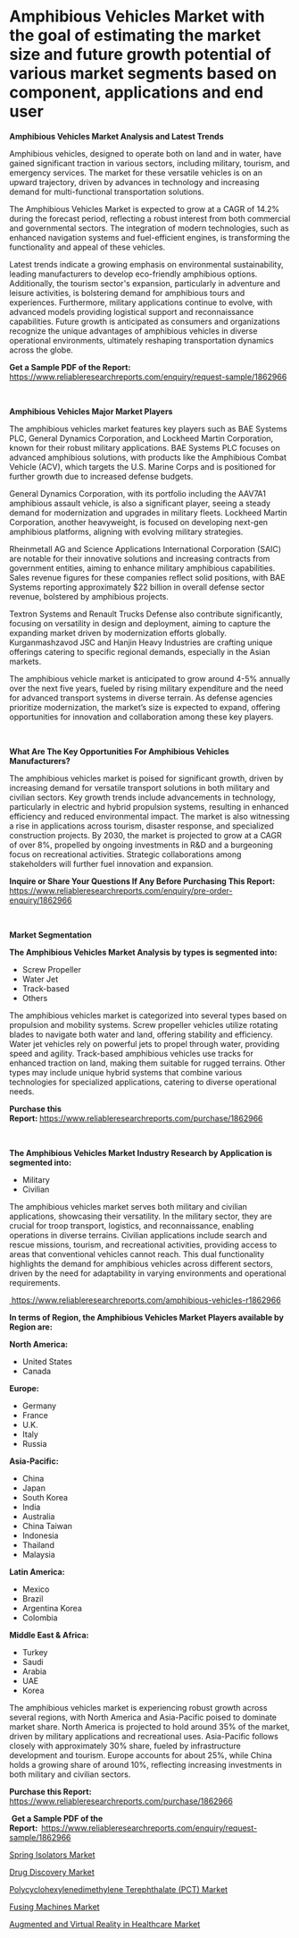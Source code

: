 <p><h1>Amphibious Vehicles Market with the goal of estimating the market size and future growth potential of various market segments based on component, applications and end user</h1></p><p><strong>Amphibious Vehicles Market Analysis and Latest Trends</strong></p>
<p><p>Amphibious vehicles, designed to operate both on land and in water, have gained significant traction in various sectors, including military, tourism, and emergency services. The market for these versatile vehicles is on an upward trajectory, driven by advances in technology and increasing demand for multi-functional transportation solutions. </p><p>The Amphibious Vehicles Market is expected to grow at a CAGR of 14.2% during the forecast period, reflecting a robust interest from both commercial and governmental sectors. The integration of modern technologies, such as enhanced navigation systems and fuel-efficient engines, is transforming the functionality and appeal of these vehicles. </p><p>Latest trends indicate a growing emphasis on environmental sustainability, leading manufacturers to develop eco-friendly amphibious options. Additionally, the tourism sector's expansion, particularly in adventure and leisure activities, is bolstering demand for amphibious tours and experiences. Furthermore, military applications continue to evolve, with advanced models providing logistical support and reconnaissance capabilities. Future growth is anticipated as consumers and organizations recognize the unique advantages of amphibious vehicles in diverse operational environments, ultimately reshaping transportation dynamics across the globe.</p></p>
<p><strong>Get a Sample PDF of the Report:&nbsp;</strong> <a href="https://www.reliableresearchreports.com/enquiry/request-sample/1862966?utm_campaign=13&utm_medium=2&utm_source=Github&utm_content=ia&utm_term=02112024&utm_id=amphibious-vehicles">https://www.reliableresearchreports.com/enquiry/request-sample/1862966</a></p>
<p>&nbsp;</p>
<p><strong>Amphibious Vehicles Major Market Players</strong></p>
<p><p>The amphibious vehicles market features key players such as BAE Systems PLC, General Dynamics Corporation, and Lockheed Martin Corporation, known for their robust military applications. BAE Systems PLC focuses on advanced amphibious solutions, with products like the Amphibious Combat Vehicle (ACV), which targets the U.S. Marine Corps and is positioned for further growth due to increased defense budgets.</p><p>General Dynamics Corporation, with its portfolio including the AAV7A1 amphibious assault vehicle, is also a significant player, seeing a steady demand for modernization and upgrades in military fleets. Lockheed Martin Corporation, another heavyweight, is focused on developing next-gen amphibious platforms, aligning with evolving military strategies.</p><p>Rheinmetall AG and Science Applications International Corporation (SAIC) are notable for their innovative solutions and increasing contracts from government entities, aiming to enhance military amphibious capabilities. Sales revenue figures for these companies reflect solid positions, with BAE Systems reporting approximately $22 billion in overall defense sector revenue, bolstered by amphibious projects.</p><p>Textron Systems and Renault Trucks Defense also contribute significantly, focusing on versatility in design and deployment, aiming to capture the expanding market driven by modernization efforts globally. Kurganmashzavod JSC and Hanjin Heavy Industries are crafting unique offerings catering to specific regional demands, especially in the Asian markets.</p><p>The amphibious vehicle market is anticipated to grow around 4-5% annually over the next five years, fueled by rising military expenditure and the need for advanced transport systems in diverse terrain. As defense agencies prioritize modernization, the market’s size is expected to expand, offering opportunities for innovation and collaboration among these key players.</p></p>
<p>&nbsp;</p>
<p><strong>What Are The Key Opportunities For Amphibious Vehicles Manufacturers?</strong></p>
<p><p>The amphibious vehicles market is poised for significant growth, driven by increasing demand for versatile transport solutions in both military and civilian sectors. Key growth trends include advancements in technology, particularly in electric and hybrid propulsion systems, resulting in enhanced efficiency and reduced environmental impact. The market is also witnessing a rise in applications across tourism, disaster response, and specialized construction projects. By 2030, the market is projected to grow at a CAGR of over 8%, propelled by ongoing investments in R&D and a burgeoning focus on recreational activities. Strategic collaborations among stakeholders will further fuel innovation and expansion.</p></p>
<p><strong>Inquire or Share Your Questions If Any Before Purchasing This Report:</strong> <a href="https://www.reliableresearchreports.com/enquiry/pre-order-enquiry/1862966?utm_campaign=13&utm_medium=2&utm_source=Github&utm_content=ia&utm_term=02112024&utm_id=amphibious-vehicles">https://www.reliableresearchreports.com/enquiry/pre-order-enquiry/1862966</a></p>
<p>&nbsp;</p>
<p><strong>Market Segmentation</strong></p>
<p><strong>The Amphibious Vehicles Market Analysis by types is segmented into:</strong></p>
<p><ul><li>Screw Propeller</li><li>Water Jet</li><li>Track-based</li><li>Others</li></ul></p>
<p><p>The amphibious vehicles market is categorized into several types based on propulsion and mobility systems. Screw propeller vehicles utilize rotating blades to navigate both water and land, offering stability and efficiency. Water jet vehicles rely on powerful jets to propel through water, providing speed and agility. Track-based amphibious vehicles use tracks for enhanced traction on land, making them suitable for rugged terrains. Other types may include unique hybrid systems that combine various technologies for specialized applications, catering to diverse operational needs.</p></p>
<p><strong>Purchase this Report:&nbsp;</strong><a href="https://www.reliableresearchreports.com/purchase/1862966?utm_campaign=13&utm_medium=2&utm_source=Github&utm_content=ia&utm_term=02112024&utm_id=amphibious-vehicles">https://www.reliableresearchreports.com/purchase/1862966</a></p>
<p>&nbsp;</p>
<p><strong>The Amphibious Vehicles Market Industry Research by Application is segmented into:</strong></p>
<p><ul><li>Military</li><li>Civilian</li></ul></p>
<p><p>The amphibious vehicles market serves both military and civilian applications, showcasing their versatility. In the military sector, they are crucial for troop transport, logistics, and reconnaissance, enabling operations in diverse terrains. Civilian applications include search and rescue missions, tourism, and recreational activities, providing access to areas that conventional vehicles cannot reach. This dual functionality highlights the demand for amphibious vehicles across different sectors, driven by the need for adaptability in varying environments and operational requirements.</p></p>
<p><a href="https://www.reliableresearchreports.com/amphibious-vehicles-r1862966?utm_campaign=13&utm_medium=2&utm_source=Github&utm_content=ia&utm_term=02112024&utm_id=amphibious-vehicles">&nbsp;https://www.reliableresearchreports.com/amphibious-vehicles-r1862966</a></p>
<p><strong>In terms of Region, the Amphibious Vehicles Market Players available by Region are:</strong></p>
<p>
    <p> <strong> North America: </strong>
        <ul>
            <li>United States</li>
            <li>Canada</li>
        </ul>
        </p> 
    <p> <strong> Europe: </strong>
        <ul>
            <li>Germany</li>
            <li>France</li>
            <li>U.K.</li>
            <li>Italy</li>
            <li>Russia</li>
        </ul>
        </p> 
    <p> <strong> Asia-Pacific: </strong>
        <ul>
            <li>China</li>
            <li>Japan</li>
            <li>South Korea</li>
            <li>India</li>
            <li>Australia</li>
            <li>China Taiwan</li>
            <li>Indonesia</li>
            <li>Thailand</li>
            <li>Malaysia</li>
        </ul>
        </p> 
    <p> <strong> Latin America: </strong>
        <ul>
            <li>Mexico</li>
            <li>Brazil</li>
            <li>Argentina Korea</li>
            <li>Colombia</li>
        </ul>
        </p> 
    <p> <strong> Middle East & Africa: </strong>
        <ul>
            <li>Turkey</li>
            <li>Saudi</li>
            <li>Arabia</li>
            <li>UAE</li>
            <li>Korea</li>
        </ul>
    </p>
    </p>
<p><p>The amphibious vehicles market is experiencing robust growth across several regions, with North America and Asia-Pacific poised to dominate market share. North America is projected to hold around 35% of the market, driven by military applications and recreational uses. Asia-Pacific follows closely with approximately 30% share, fueled by infrastructure development and tourism. Europe accounts for about 25%, while China holds a growing share of around 10%, reflecting increasing investments in both military and civilian sectors.</p></p>
<p><strong>Purchase this Report: </strong><a href="https://www.reliableresearchreports.com/purchase/1862966?utm_campaign=13&utm_medium=2&utm_source=Github&utm_content=ia&utm_term=02112024&utm_id=amphibious-vehicles">https://www.reliableresearchreports.com/purchase/1862966</a></p>
<p>&nbsp;<strong>Get a Sample PDF of the Report:&nbsp;&nbsp;</strong><a href="https://www.reliableresearchreports.com/enquiry/request-sample/1862966?utm_campaign=13&utm_medium=2&utm_source=Github&utm_content=ia&utm_term=02112024&utm_id=amphibious-vehicles">https://www.reliableresearchreports.com/enquiry/request-sample/1862966</a></p>
<p><strong></strong></p>
<p><p><a href="https://github.com/roydonhol47/Market-Research-Report-List-1/blob/main/spring-isolators-market.md?utm_campaign=13&utm_medium=2&utm_source=Github&utm_content=ia&utm_term=02112024&utm_id=amphibious-vehicles">Spring Isolators Market</a></p><p><a href="https://issuu.com/reportprime-2/docs/drug-discovery-market-size-2030.ppt_515e541797941d?utm_campaign=13&utm_medium=2&utm_source=Github&utm_content=ia&utm_term=02112024&utm_id=amphibious-vehicles">Drug Discovery Market</a></p><p><a href="https://www.linkedin.com/pulse/polycyclohexylenedimethylene-terephthalate-pct-market-global-ytmgf?utm_campaign=13&utm_medium=2&utm_source=Github&utm_content=ia&utm_term=02112024&utm_id=amphibious-vehicles">Polycyclohexylenedimethylene Terephthalate (PCT) Market</a></p><p><a href="https://www.linkedin.com/pulse/pioneering-growth-analyzing-global-fusing-machines-market-dynamics-6ylif?utm_campaign=13&utm_medium=2&utm_source=Github&utm_content=ia&utm_term=02112024&utm_id=amphibious-vehicles">Fusing Machines Market</a></p><p><a href="https://issuu.com/reportprime-2/docs/augmented-and-virtual-reality-in-he_31aba607ff7ea9?utm_campaign=13&utm_medium=2&utm_source=Github&utm_content=ia&utm_term=02112024&utm_id=amphibious-vehicles">Augmented and Virtual Reality in Healthcare Market</a></p></p>